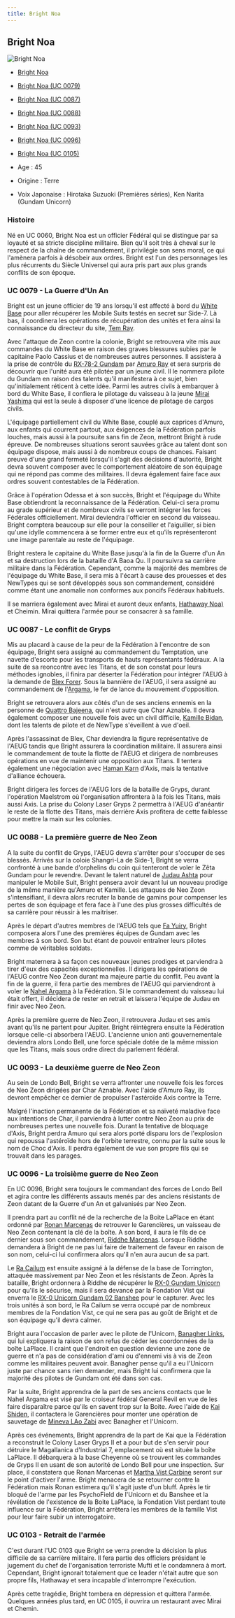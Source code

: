 ```yaml
---
title: Bright Noa
---
```



Bright Noa
----------




![Bright Noa](/images/stories/saga/msgundam/persos/bright-noa.png)
* [Bright Noa](javascript:change_image_m('images/stories/saga/msgundam/persos/bright-noa.png');)
* [Bright Noa (UC 0079)](javascript:change_image_m('images/stories/saga/msgundam/images/bright/bright.jpg');)
* [Bright Noa (UC 0087)](javascript:change_image_m('images/stories/saga/zetagundam/persos/bright-noa.png');)
* [Bright Noa (UC 0088)](javascript:change_image_m('images/stories/saga/gundamzz/persos/bright-noa.png');)
* [Bright Noa (UC 0093)](javascript:change_image_m('images/stories/saga/charcontreattaque/persos/bright.jpg');)
* [Bright Noa (UC 0096)](javascript:change_image_m('images/stories/saga/unicorn/persos/bright.jpg');)
* [Bright Noa (UC 0105)](javascript:change_image_m('images/stories/saga/hathaway/persos/bright-noa.jpg');)




* Age : 45
* Origine : Terre
* Voix Japonaise : Hirotaka Suzuoki (Premières séries), Ken Narita (Gundam Unicorn)


### Histoire


Né en UC 0060, Bright Noa est un officier Fédéral qui se distingue par sa loyauté et sa stricte discipline militaire. Bien qu'il soit très à cheval sur le respect de la chaîne de commandement, il privilégie son sens moral, ce qui l'amènera parfois à désobeir aux ordres. Bright est l'un des personnages les plus récurrents du Siècle Universel qui aura pris part aux plus grands conflits de son époque. 


### UC 0079 - La Guerre d'Un An


Bright est un jeune officier de 19 ans lorsqu'il est affecté à bord du [White Base](uc/mobile-suit-gundam/pegasus-class.html) pour aller récupérer les Mobile Suits testés en secret sur Side-7. Là bas, il coordinera les opérations de récupération des unités et fera ainsi la connaissance du directeur du site, [Tem Ray](uc/mobile-suit-gundam/tem-ray.html). 


Avec l'attaque de Zeon contre la colonie, Bright se retrouvera vite mis aux commandes du White Base en raison des graves blessures subies par le capitaine Paolo Cassius et de nombreuses autres personnes. Il assistera à la prise de contrôle du [RX-78-2 Gundam](uc/mobile-suit-gundam/rx-78-2-gundam.html) par [Amuro Ray](uc/mobile-suit-gundam/amuro-ray.html) et sera surpris de découvrir que l'unité aura été pilotée par un jeune civil. Il le nommera pilote du Gundam en raison des talents qu'il manifestera à ce sujet, bien qu'initialement réticent à cette idée. Parmi les autres civils à embarquer à bord du White Base, il confiera le pilotage du vaisseau à la jeune [Mirai Yashima](uc/mobile-suit-gundam/mirai-yashima.html) qui est la seule à disposer d'une licence de pilotage de cargos civils. 


L'équipage partiellement civil du White Base, couplé aux caprices d'Amuro, aux enfants qui courrent partout, aux éxigences de la Fédération parfois louches, mais aussi à la poursuite sans fin de Zeon, mettront Bright à rude épreuve. De nombreuses situations seront sauvées grâce au talent dont son équipage dispose, mais aussi à de nombreux coups de chances. Faisant preuve d'une grand fermeté lorsqu'il s'agit des décisions d'autorité, Bright devra souvent composer avec le comportement aléatoire de son équipage qui ne répond pas comme des militaires. Il devra également faire face aux ordres souvent contestables de la Fédération. 


Grâce à l'opération Odessa et à son succès, Bright et l'équipage du White Base obtiendront la reconnaissance de la Fédération. Celui-ci sera promu au grade supérieur et de nombreux civils se verront intégrer les forces Fédérales officiellement. Mirai deviendra l'officier en second du vaisseau. Bright comptera beaucoup sur elle pour la conseiller et l'aiguiller, si bien qu'une idylle commencera à se former entre eux et qu'ils représenteront une image parentale au reste de l'équipage. 


Bright restera le capitaine du White Base jusqu'à la fin de la Guerre d'un An et sa destruction lors de la bataille d'A Baoa Qu. Il poursuivra sa carrière militaire dans la Fédération. Cependant, comme la majorité des membres de l'équipage du White Base, il sera mis à l'écart à cause des prouesses et des NewTypes qui se sont développés sous son commandement, considéré comme étant une anomalie non conformes aux poncifs Fédéraux habituels. 


Il se marriera également avec Mirai et auront deux enfants, [Hathaway Noa)](uc/chars-counterattack/hathway-noah.html) et Cheimin. Mirai quittera l'armée pour se consacrer à sa famille. 


### UC 0087 - Le conflit de Gryps


Mis au placard à cause de la peur de la Fédération à l'encontre de son équipage, Bright sera assigné au commandement du Temptation, une navette d'escorte pour les transports de hauts représentants fédéraux. A la suite de sa reoncontre avec les Titans, et de son constat pour leurs méthodes ignobles, il finira par déserter la Fédération pour intégrer l'AEUG à la demande de [Blex Forer](uc/zeta-gundam/blex-forer.html). Sous la bannière de l'AEUG, il sera assigné au commandement de l'[Argama](uc/zeta-gundam/argama-class-argama.html), le fer de lance du mouvement d'opposition. 


Bright se retrouvera alors aux côtés d'un de ses anciens ennemis en la personne de [Quattro Bajeena](uc/zeta-gundam/quattro-bajeena.html), qui n'est autre que Char Aznable. Il devra également composer une nouvelle fois avec un civil difficile, [Kamille Bidan](uc/zeta-gundam/kamille-bidan.html), dont les talents de pilote et de NewType s'éveillent à vue d'oeil. 


Après l'assassinat de Blex, Char deviendra la figure représentative de l'AEUG tandis que Bright assurera la coordination militaire. Il assurera ainsi le commandement de toute la flotte de l'AEUG et dirigera de nombreuses opérations en vue de maintenir une opposition aux Titans. Il tentera également une négociation avec [Haman Karn](uc/zeta-gundam/haman-karn.html) d'Axis, mais la tentative d'alliance échouera. 


Bright dirigera les forces de l'AEUG lors de la bataille de Gryps, durant l'opération Maelstrom où l'organisation affrontera à la fois les Titans, mais aussi Axis. La prise du Colony Laser Gryps 2 permettra à l'AEUG d'anéantir le reste de la flotte des Titans, mais derrière Axis profitera de cette faiblesse pour mettre la main sur les colonies. 


### UC 0088 - La première guerre de Neo Zeon


A la suite du conflit de Gryps, l'AEUG devra s'arrêter pour s'occuper de ses blessés. Arrivés sur la coloie Shangri-La de Side-1, Bright se verra confronté à une bande d'orphelins du coin qui tenteront de voler le Zêta Gundam pour le revendre. Devant le talent naturel de [Judau Ashta](uc/gundam-zz/judau-ashta.html) pour manipuler le Mobile Suit, Bright pensera avoir devant lui un nouveau prodige de la même manière qu'Amuro et Kamille. Les attaques de Neo Zeon s'intensifiant, il devra alors recruter la bande de gamins pour compenser les pertes de son équipage et fera face à l'une des plus grosses difficultés de sa carrière pour réussir à les maitriser. 


Après le départ d'autres membres de l'AEUG tels que [Fa Yuiry](uc/gundam-zz/fa-yuiry.html), Bright composera alors l'une des premières équipes de Gundam avec les membres à son bord. Son but étant de pouvoir entraîner leurs pilotes comme de véritables soldats. 


Bright maternera à sa façon ces nouveaux jeunes prodiges et parviendra à tirer d'eux des capacités exceptionnelles. Il dirigera les opérations de l'AEUG contre Neo Zeon durant ma majeure partie du conflit. Peu avant la fin de la guerre, il fera partie des membres de l'AEUG qui parviendront à voler le [Nahel Argama](uc/gundam-zz/nahel-argama.html) à la Fédération. Si le commandement du vaisseau lui était offert, il décidera de rester en retrait et laissera l'équipe de Judau en finir avec Neo Zeon. 


Après la première guerre de Neo Zeon, il retrouvera Judau et ses amis avant qu'ils ne partent pour Jupiter. Bright réintègrera ensuite la Fédération lorsque celle-ci absorbera l'AEUG. L'ancienne union anti gouvernementale deviendra alors Londo Bell, une force spéciale dotée de la même mission que les Titans, mais sous ordre direct du parlement fédéral. 


### UC 0093 - La deuxième guerre de Neo Zeon


Au sein de Londo Bell, Bright se verra affronter une nouvelle fois les forces de Neo Zeon dirigées par Char Aznable. Avec l'aide d'Amuro Ray, ils devront empêcher ce dernier de propulser l'astéroïde Axis contre la Terre. 


Malgré l'inaction permanente de la Fédération et sa naïveté maladive face aux intentions de Char, il parviendra à lutter contre Neo Zeon au prix de nombreuses pertes une nouvelle fois. Durant la tentative de bloquage d'Axis, Bright perdra Amuro qui sera alors porté disparu lors de l'explosion qui repoussa l'astéroïde hors de l'orbite terrestre, connu par la suite sous le nom de Choc d'Axis. Il perdra également de vue son propre fils qui se trouvait dans les parages. 


### UC 0096 - La troisième guerre de Neo Zeon


En UC 0096, Bright sera toujours le commandant des forces de Londo Bell et agira contre les différents assauts menés par des anciens résistants de Zeon datant de la Guerre d'un An et galvanisés par Neo Zeon. 


Il prendra part au conflit né de la recherche de la Boite LaPlace en étant ordonné par [Ronan Marcenas](uc/gundam-unicorn/ronan-marcenas.html) de retrouver le Garencières, un vaisseau de Neo Zeon contenant la clé de la boîte. A son bord, il aura le fils de ce dernier sous son commandement, [Riddhe Marcenas](uc/gundam-unicorn/riddhe-marcenas.html). Lorsque Riddhe demandera à Bright de ne pas lui faire de traitement de faveur en raison de son nom, celui-ci lui confirmera alors qu'il n'en aura aucun de sa part. 


Le [Ra Cailum](uc/chars-counterattack/ra-cailum-class.html) est ensuite assigné à la défense de la base de Torrington, attaquée massivement par Neo Zeon et les résistants de Zeon. Après la bataille, Bright ordonnera à Riddhe de récupérer le [RX-0 Gundam Unicorn](uc/gundam-unicorn/rx-0-gundam-unicorn.html) pour qu'ils le sécurise, mais il sera devancé par la Fondation Vist qui enverra le [RX-0 Unicorn Gundam 02 Banshee](uc/gundam-unicorn/rx-0-unicorn-gundam-02-banshee.html) pour le capturer. Avec les trois unités à son bord, le Ra Cailum se verra occupé par de nombreux membres de la Fondation Vist, ce qui ne sera pas au goût de Bright et de son équipage qu'il devra calmer. 


Bright aura l'occasion de parler avec le pilote de l'Unicorn, [Banagher Links](uc/gundam-unicorn/banagher-links.html), qui lui expliquera la raison de son refus de céder les coordonnées de la boîte LaPlace. Il craint que l'endroit en question devienne une zone de guerre et n'a pas de considération d'ami ou d'ennemi vis à vis de Zeon comme les militaires peuvent avoir. Banagher pense qu'il a eu l'Unicorn juste par chance sans rien demander, mais Bright lui confirmera que la majorité des pilotes de Gundam ont été dans son cas. 


Par la suite, Bright apprendra de la part de ses anciens contacts que le Nahel Argama est visé par le croiseur fédéral General Revil en vue de les faire disparaître parce qu'ils en savent trop sur la Boite. Avec l'aide de [Kai Shiden](uc/mobile-suit-gundam/kai-shiden.html), il contactera le Garencières pour monter une opération de sauvetage de [Mineva LAo Zabi](uc/gundam-unicorn/audrey-burne.html) avec Banagher et l'Unicorn. 


Après ces événements, Bright apprendra de la part de Kai que la Fédération a reconstruit le Colony Laser Gryps II et a pour but de s'en servir pour détruire le Magallanica d'Industrial 7, emplacement où est située la boîte LaPlace. Il débarquera à la base Cheyenne où se trouvent les commandes de Gryps II en usant de son autorité de Londo Bell pour une inspection. Sur place, il constatera que Ronan Marcenas et [Martha Vist Carbine](uc/gundam-unicorn/martha-vist-carbine.html) seront sur le point d'activer l'arme. Bright menacera de se retourner contre la Fédération mais Ronan estimera qu'il s'agit juste d'un bluff. Après le tir bloqué de l'arme par les PsychoField de l'Unicorn et du Banshee et la révélation de l'existence de la Boite LaPlace, la Fondation Vist perdant toute influence sur la Fédération, Bright arrêtera les membres de la famille Vist pour leur faire subir un interrogatoire. 


### UC 0103 - Retrait de l'armée


C'est durant l'UC 0103 que Bright se verra prendre la décision la plus difficile de sa carrière militaire. Il fera partie des officiers présidant le jugement du chef de l'organisation terroriste Mufti et le condamnera à mort. Cependant, Bright ignorait totalement que ce leader n'était autre que son propre fils, Hathaway et sera incapable d'interrompre l'exécution. 


Après cette tragédie, Bright tombera en dépression et quittera l'armée. Quelques années plus tard, en UC 0105, il ouvrira un restaurant avec Mirai et Chemin. 


